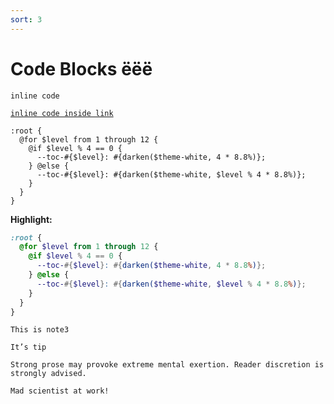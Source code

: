 ```yaml
---
sort: 3
---
```


# Code Blocks ёёё

`inline code`

[`inline code inside link`](./)

```
:root {
  @for $level from 1 through 12 {
    @if $level % 4 == 0 {
      --toc-#{$level}: #{darken($theme-white, 4 * 8.8%)};
    } @else {
      --toc-#{$level}: #{darken($theme-white, $level % 4 * 8.8%)};
    }
  }
}
```

**Highlight:**

``` scss
:root {
  @for $level from 1 through 12 {
    @if $level % 4 == 0 {
      --toc-#{$level}: #{darken($theme-white, 4 * 8.8%)};
    } @else {
      --toc-#{$level}: #{darken($theme-white, $level % 4 * 8.8%)};
    }
  }
}
```

``` note
This is note3
```

``` tip
It’s tip
```

``` warning
Strong prose may provoke extreme mental exertion. Reader discretion is strongly advised.
```

``` danger
Mad scientist at work!
```
